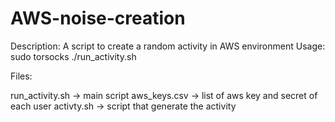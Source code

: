 # AWS-noise-creation

Description: A script to create a random activity in AWS environment Usage: sudo torsocks ./run_activity.sh

Files:

run_activity.sh -> main script
aws_keys.csv -> list of aws key and secret of each user
activty.sh -> script that generate the activity
